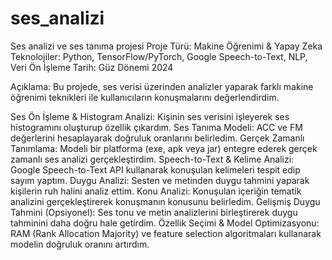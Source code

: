 # ses_analizi
Ses analizi ve ses tanıma projesi
Proje Türü: Makine Öğrenimi & Yapay Zeka
Teknolojiler: Python, TensorFlow/PyTorch, Google Speech-to-Text, NLP, Veri Ön İşleme
Tarih: Güz Dönemi 2024

Açıklama:
Bu projede, ses verisi üzerinden analizler yaparak farklı makine öğrenimi teknikleri ile kullanıcıların konuşmalarını değerlendirdim.

Ses Ön İşleme & Histogram Analizi: Kişinin ses verisini işleyerek ses histogramını oluşturup özellik çıkardım.
Ses Tanıma Modeli: ACC ve FM değerlerini hesaplayarak doğruluk oranlarını belirledim.
Gerçek Zamanlı Tanımlama: Modeli bir platforma (exe, apk veya jar) entegre ederek gerçek zamanlı ses analizi gerçekleştirdim.
Speech-to-Text & Kelime Analizi: Google Speech-to-Text API kullanarak konuşulan kelimeleri tespit edip sayım yaptım.
Duygu Analizi: Sesten ve metinden duygu tahmini yaparak kişilerin ruh halini analiz ettim.
Konu Analizi: Konuşulan içeriğin tematik analizini gerçekleştirerek konuşmanın konusunu belirledim.
Gelişmiş Duygu Tahmini (Opsiyonel): Ses tonu ve metin analizlerini birleştirerek duygu tahminini daha doğru hale getirdim.
Özellik Seçimi & Model Optimizasyonu: RAM (Rank Allocation Majority) ve feature selection algoritmaları kullanarak modelin doğruluk oranını artırdım.
